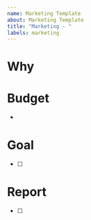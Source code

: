 ```yaml
---
name: Marketing Template
about: Marketing Template
title: "Marketing - "
labels: marketing
---
```


# Why


# Budget

- 

# Goal

- [ ]

# Report

- [ ] 
